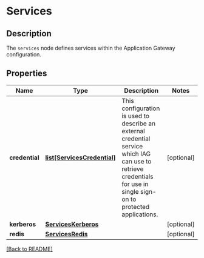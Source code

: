 # Services

## Description

The `services` node defines services within the Application Gateway configuration.


## Properties

Name | Type | Description | Notes
------------ | ------------- | ------------- | -------------
**credential** | [**list[ServicesCredential]**](ServicesCredential.md) | This configuration is used to describe an external credential service which IAG can use to retrieve credentials for use in single sign-on to protected applications.| [optional] 
**kerberos** | [**ServicesKerberos**](ServicesKerberos.md) |  | [optional] 
**redis** | [**ServicesRedis**](ServicesRedis.md) |  | [optional] 

[[Back to README]](../README.md)



